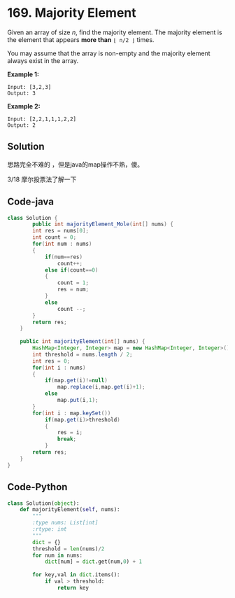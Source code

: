 # 169. Majority Element

Given an array of size *n*, find the majority element. The majority element is the element that appears **more than** `⌊ n/2 ⌋` times.

You may assume that the array is non-empty and the majority element always exist in the array.

**Example 1:**

```
Input: [3,2,3]
Output: 3
```

**Example 2:**

```
Input: [2,2,1,1,1,2,2]
Output: 2
```



## Solution

思路完全不难的 ，但是java的map操作不熟，傻。

3/18 摩尔投票法了解一下



## Code-java

```java
class Solution {
        public int majorityElement_Mole(int[] nums) {
        int res = nums[0];
        int count = 0;
        for(int num : nums)
        {
            if(num==res)
                count++;
            else if(count==0)
            {
                count = 1;
                res = num;
            }
            else
                count --;
        }
        return res;
    }
    
    public int majorityElement(int[] nums) {
        HashMap<Integer, Integer> map = new HashMap<Integer, Integer>();
        int threshold = nums.length / 2;
        int res = 0;
        for(int i : nums)
        {
            if(map.get(i)!=null)
                map.replace(i,map.get(i)+1);
            else
                map.put(i,1);
        }
        for(int i : map.keySet())
            if(map.get(i)>threshold)
            {
                res = i;
                break;
            }
        return res;
    }
}
```



## Code-Python

```python
class Solution(object):
    def majorityElement(self, nums):
        """
        :type nums: List[int]
        :rtype: int
        """
        dict = {}
        threshold = len(nums)/2
        for num in nums:
            dict[num] = dict.get(num,0) + 1
        
        for key,val in dict.items():
            if val > threshold:
                return key
```

